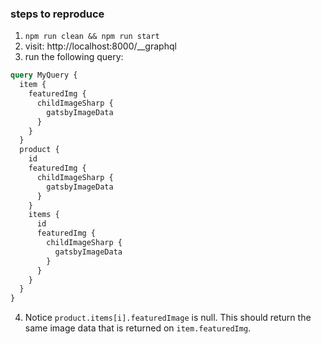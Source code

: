 ### steps to reproduce

1) `npm run clean && npm run start`
2) visit: http://localhost:8000/__graphql
3) run the following query:
```graphql
query MyQuery {
  item {
    featuredImg {
      childImageSharp {
        gatsbyImageData
      }
    }
  }
  product {
    id
    featuredImg {
      childImageSharp {
        gatsbyImageData
      }
    }
    items {
      id
      featuredImg {
        childImageSharp {
          gatsbyImageData
        }
      }
    }
  }
}
```
4) Notice `product.items[i].featuredImage` is null. This should return the same image data that is returned on `item.featuredImg`.
